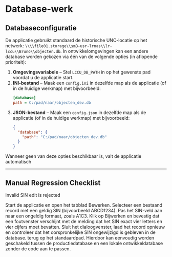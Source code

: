 # Database-werk

## Databaseconfiguratie

De applicatie gebruikt standaard de historische UNC-locatie op het netwerk:
`\\\\file01.storage\\smB-usr-lrnas\\lr-lccu\\Bruno\\objecten.db`. In
ontwikkelomgevingen kan een andere database worden gekozen via één van de
volgende opties (in aflopende prioriteit):

1. **Omgevingsvariabele** – Stel `LCCU_DB_PATH` in op het gewenste pad voordat u
   de applicatie start.
2. **INI-bestand** – Maak een `config.ini` in dezelfde map als de applicatie (of
   in de huidige werkmap) met bijvoorbeeld:
   ```ini
   [database]
   path = C:/pad/naar/objecten_dev.db
   ```
3. **JSON-bestand** – Maak een `config.json` in dezelfde map als de applicatie
   (of in de huidige werkmap) met bijvoorbeeld:
   ```json
   {
     "database": {
       "path": "C:/pad/naar/objecten_dev.db"
     }
   }
   ```

Wanneer geen van deze opties beschikbaar is, valt de applicatie automatisch

---

## Manual Regression Checklist

Invalid SIN edit is rejected

Start de applicatie en open het tabblad Bewerken.
Selecteer een bestaand record met een geldig SIN (bijvoorbeeld ABCD1234).
Pas het SIN-veld aan naar een ongeldig formaat, zoals A1C3.
Klik op Bijwerken en bevestig dat een foutvenster verschijnt met de melding dat het SIN exact vier letters en vier cijfers moet bevatten.
Sluit het dialoogvenster, laad het record opnieuw en controleer dat het oorspronkelijke SIN ongewijzigd is gebleven in de database.
terug op het standaardpad. Hierdoor kan eenvoudig worden geschakeld tussen de
productiedatabase en een lokale ontwikkeldatabase zonder de code aan te passen.
